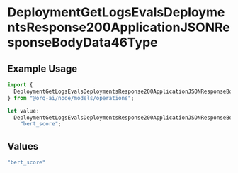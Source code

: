 # DeploymentGetLogsEvalsDeploymentsResponse200ApplicationJSONResponseBodyData46Type

## Example Usage

```typescript
import {
  DeploymentGetLogsEvalsDeploymentsResponse200ApplicationJSONResponseBodyData46Type,
} from "@orq-ai/node/models/operations";

let value:
  DeploymentGetLogsEvalsDeploymentsResponse200ApplicationJSONResponseBodyData46Type =
    "bert_score";
```

## Values

```typescript
"bert_score"
```